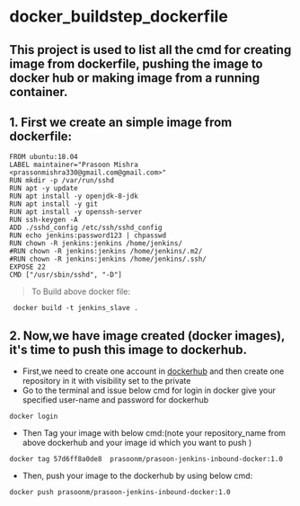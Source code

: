 # docker_buildstep_dockerfile

This project is used to list all the cmd for creating image from dockerfile, pushing the image to docker hub or making image from a running container.
---
## 1. First we create an simple image from dockerfile: 
```
FROM ubuntu:18.04
LABEL maintainer="Prasoon Mishra <prassonmishra330@gmail.com@gmail.com>"
RUN mkdir -p /var/run/sshd
RUN apt -y update
RUN apt install -y openjdk-8-jdk
RUN apt install -y git
RUN apt install -y openssh-server
RUN ssh-keygen -A
ADD ./sshd_config /etc/ssh/sshd_config
RUN echo jenkins:password123 | chpasswd
RUN chown -R jenkins:jenkins /home/jenkins/
#RUN chown -R jenkins:jenkins /home/jenkins/.m2/
#RUN chown -R jenkins:jenkins /home/jenkins/.ssh/
EXPOSE 22
CMD ["/usr/sbin/sshd", "-D"]
```
> To Build above docker file: 
```
 docker build -t jenkins_slave .
  ```
 ## 2. Now,we have image created (docker images), it's time to push this image to dockerhub.

 - First,we need to create one account in [dockerhub](https://hub.docker.com/) and then create one repository in it with visibility set to the private 
 - Go to the terminal and issue below cmd for login in docker give your specified user-name and password for dockerhub
 ```
 docker login
 ```
 - Then Tag your image with below cmd:(note your repository_name from above dockerhub and your image id which you want to push )
 ```
 docker tag 57d6ff8a0de8  prasoonm/prasoon-jenkins-inbound-docker:1.0
 ```
- Then, push your image to the dockerhub by using below cmd:
```
docker push prasoonm/prasoon-jenkins-inbound-docker:1.0
```

